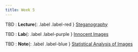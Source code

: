 ```yaml
---
title: Week 5
---
```


TBD
: **Lecture**{: .label .label-red } [Steganography](#)

TBD 
: **Lab**{: .label .label-purple } [Innocent Images](#)

TBD 
: **Note**{: .label .label-blue } [Statistical Analysis of Images](#)

